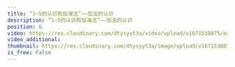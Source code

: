 ```yaml
---
title: “1~5的认识和加减法”——加法的认识
description: “1~5的认识和加减法”——加法的认识
position: 6
video: https://res.cloudinary.com/dtysyyt3a/video/upload/v1671538075/easymath/1年级上/03单元1~5的认识和加减法/gxhje8ibkqj42yvu7doa.mp4
video_additional: 
thumbnail: https://res.cloudinary.com/dtysyyt3a/image/upload/v1671538076/easymath/1年级上/03单元1~5的认识和加减法/vunmitg5s4ytgz820q77.png
is_free: False
---
```

